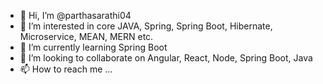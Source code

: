 - 👋 Hi, I’m @parthasarathi04
- 👀 I’m interested in core JAVA, Spring, Spring Boot, Hibernate, Microservice, MEAN, MERN etc.
- 🌱 I’m currently learning Spring Boot
- 💞️ I’m looking to collaborate on Angular, React, Node, Spring Boot, Java
- 📫 How to reach me ...

<!---
parthasarathi04/parthasarathi04 is a ✨ special ✨ repository because its `README.md` (this file) appears on your GitHub profile.
You can click the Preview link to take a look at your changes.
--->
